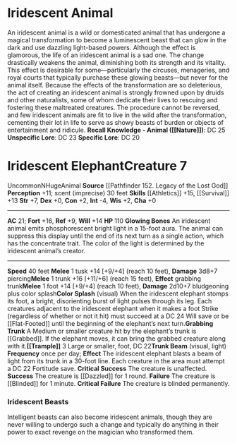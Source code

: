 ﻿---
ac: '21'
alignment: N
all_resistance: null
burrow_speed: null
charisma: '+0'
climb_speed: null
constitution: '+2'
creature_ability:
- Color Splash
- Glowing Bones
- Grabbing Trunk
- Trample
- Trunk Beam
creature_family: null
description: "An iridescent animal is a wild or domesticated animal that has undergone\
  \ a magical transformation to become a luminescent beast that can glow in the dark\
  \ and use dazzling light-based powers. Although the effect is glamorous, the life\
  \ of an iridescent animal is a sad one. The change drastically weakens the animal,\
  \ diminishing both its strength and its vitality. This effect is desirable for some\u2014\
  particularly the circuses, menageries, and royal courts that typically purchase\
  \ these glowing beasts\u2014but never for the animal itself. Because the effects\
  \ of the transformation are so deleterious, the act of creating an iridescent animal\
  \ is strongly frowned upon by druids and other naturalists, some of whom dedicate\
  \ their lives to rescuing and fostering these maltreated creatures. The procedure\
  \ cannot be reversed, and few iridescent animals are fit to live in the wild after\
  \ the transformation, cementing their lot in life to serve as showy beasts of burden\
  \ or objects of entertainment and ridicule.<br/><br/><b><u>Recall Knowledge - Animal</u>\
  \ ( [[DATABASE/skill/Nature|Nature]] )</b>: DC 25<br/><b><u>Unspecific Lore</u></b>:\
  \ DC 23<br/><b><u>Specific Lore</u></b>: DC 20<div class=\"viewbox\">{{ viewbox(type=monster,\
  \ id=510, name=Iridescent Animal) }}</div><h1 class=\"title\">Iridescent Elephant<span\
  \ style=\"margin-left:auto; margin-right:0\">Creature 7</span></h1><span class=\"\
  traituncommon\"> [[DATABASE/trait/Uncommon|Uncommon]] </span><span class=\"traitalignment\"\
  >N</span><span class=\"traitsize\">Huge</span><span class=\"trait\"> [[DATABASE/trait/Animal|Animal]]\
  \ </span><br/><b>Source</b> [[DATABASE/source/Pathfinder 152. Legacy of the Lost\
  \ God|Pathfinder #152: Legacy of the Lost God]] <br/><b>Perception</b> +11; scent\
  \ (imprecise) 30 feet<br/><b>Skills</b> [[DATABASE/skill/Athletics|Athletics]] +15,\
  \ [[DATABASE/skill/Survival|Survival]] +13<br/><b>Str</b> +7, <b>Dex</b> +0, <b>Con</b>\
  \ +2, <b>Int</b> -4, <b>Wis</b> +2, <b>Cha</b> +0<hr/><b>AC</b> 21; <b>Fort</b>\
  \ +16, <b>Ref</b> +9, <b>Will</b> +14<br/><b>HP</b> 110<br/><span class=\"hanging-indent\"\
  ><b>Glowing Bones</b> An iridescent animal emits phosphorescent bright light in\
  \ a 15-foot aura. The animal can suppress this display until the end of its next\
  \ turn as a single action, which has the [[DATABASE/trait/Concentrate|concentrate]]\
  \ trait. The color of the light is determined by the iridescent animal\u2019s creator.</span><hr/><b>Speed</b>\
  \ 40 feet<br/><span class=\"hanging-indent\"><b>Melee</b> <span aria-label=\"Single\
  \ Action\" class=\"action\" role=\"img\" title=\"Single Action\">[one-action]</span>\
  \  tusk +14 [+9/+4] ( [[DATABASE/trait/Reach|reach 10 feet]] ), <b>Damage</b> 3d8+7\
  \ piercing</span><span class=\"hanging-indent\"><b>Melee</b> <span aria-label=\"\
  Single Action\" class=\"action\" role=\"img\" title=\"Single Action\">[one-action]</span>\
  \  trunk +16 [+11/+6] ( [[DATABASE/trait/Reach|reach 15 feet]] ), <b>Effect</b>\
  \ grabbing trunk</span><span class=\"hanging-indent\"><b>Melee</b> <span aria-label=\"\
  Single Action\" class=\"action\" role=\"img\" title=\"Single Action\">[one-action]</span>\
  \  foot +14 [+9/+4] ( [[DATABASE/trait/Reach|reach 10 feet]] ), <b>Damage</b> 2d10+7\
  \ bludgeoning plus color splash</span><span class=\"hanging-indent\"><b>Color Splash</b>\
  \ ( [[DATABASE/trait/Visual|visual]] ) When the iridescent elephant stomps its foot,\
  \ a bright, disorienting burst of light pulses through its leg. Each creatures adjacent\
  \ to the iridescent elephant when it makes a foot Strike (regardless of whether\
  \ or not it hit) must succeed at a DC 24 Will save or be [[DATABASE/condition/Flat-Footed|flat-footed]]\
  \ until the beginning of the elephant\u2019s next turn.</span><span class=\"hanging-indent\"\
  ><b>Grabbing Trunk</b> A Medium or smaller creature hit by the elephant\u2019s trunk\
  \ is [[DATABASE/condition/Grabbed|grabbed]] . If the elephant moves, it can bring\
  \ the grabbed creature along with it.</span><span class=\"hanging-indent\"><b> [[DATABASE/monsterability/Trample|Trample]]\
  \ </b> <span aria-label=\"Three Actions\" class=\"action\" role=\"img\" title=\"\
  Three Actions\">[three-actions]</span>   Large or smaller, foot, DC 22</span><span\
  \ class=\"hanging-indent\"><b>Trunk Beam</b> ( [[DATABASE/trait/Visual|visual]]\
  \ , [[DATABASE/trait/Light|light]] ) <b>Frequency</b> once per day; <b>Effect</b>\
  \ The iridescent elephant blasts a beam of light from its trunk in a 30-foot line.\
  \ Each creature in the area must attempt a DC 22 Fortitude save. <br/><b>Critical\
  \ Success</b> The creature is unaffected.<br/><b>Success</b> The creature is [[DATABASE/condition/Dazzled|dazzled]]\
  \ for 1 round.<br/><b>Failure</b> The creature is [[DATABASE/condition/Blinded|blinded]]\
  \ for 1 minute.<br/><b>Critical Failure</b> The creature is blinded permanently.</span><h3\
  \ class=\"title\"><img alt=\"Sidebar - Advice and Rules\" src=\"Images\\Icons\\\
  Sidebar_1_AdviceAndRules.png\" style=\"height:18px; padding:2px 10px 0px 2px\" title=\"\
  Sidebar - Advice and Rules\"/> Iridescent Beasts</h3>Intelligent beasts can also\
  \ become iridescent animals, though they are never willing to undergo such a change\
  \ and typically do anything in their power to exact revenge on the magician who\
  \ transformed them."
dexterity: '+0'
element: null
fly_speed: null
fortitude: '+16'
hardness: null
hp: '110'
id: '510'
immunity: null
intelligence: '-4'
land_speed: '40'
language: null
level: '7'
max_speed: '40'
name: Iridescent Elephant
perception: '+11'
rarity: Uncommon
reflex: '+9'
resistance: null
rus_type_level: null
school: null
sense:
- scent (imprecise) 30 feet
size: Huge
skill:
- '[[DATABASE/skill/Athletics|Athletics]] +15'
- '[[DATABASE/skill/Survival|Survival]] +13'
source: '[[DATABASE/source/Pathfinder 152. Legacy of the Lost God|Pathfinder #152:
  Legacy of the Lost God]]'
speed:
- 40 feet
spell: null
strength: '+7'
strength_req: '7'
strongest_save:
- Fortitude
swim_speed: null
trait:
- '[[DATABASE/trait/Animal|Animal]]'
- '[[DATABASE/trait/Uncommon|Uncommon]]'
type: Creature
vision: null
weakest_save:
- Reflex
weakness: null
will: '+14'
wisdom: '+2'

---
# Iridescent Animal

An iridescent animal is a wild or domesticated animal that has undergone a magical transformation to become a luminescent beast that can glow in the dark and use dazzling light-based powers. Although the effect is glamorous, the life of an iridescent animal is a sad one. The change drastically weakens the animal, diminishing both its strength and its vitality. This effect is desirable for some—particularly the circuses, menageries, and royal courts that typically purchase these glowing beasts—but never for the animal itself. Because the effects of the transformation are so deleterious, the act of creating an iridescent animal is strongly frowned upon by druids and other naturalists, some of whom dedicate their lives to rescuing and fostering these maltreated creatures. The procedure cannot be reversed, and few iridescent animals are fit to live in the wild after the transformation, cementing their lot in life to serve as showy beasts of burden or objects of entertainment and ridicule.
**Recall Knowledge - Animal ([[Nature]])**: DC 25
**Unspecific Lore**: DC 23
**Specific Lore**: DC 20

# Iridescent Elephant<span class="item-type">Creature 7</span>

<span class="trait-uncommon item-trait">Uncommon</span><span class="trait-alignment item-trait">N</span><span class="trait-size item-trait">Huge</span><span class="item-trait">Animal</span>
**Source** [[Pathfinder 152. Legacy of the Lost God]]
**Perception** +11; scent (imprecise) 30 feet
**Skills** [[Athletics]] +15, [[Survival]] +13
**Str** +7, **Dex** +0, **Con** +2, **Int** -4, **Wis** +2, **Cha** +0

---
**AC** 21; **Fort** +16, **Ref** +9, **Will** +14
**HP** 110
<span class="in-box-ability">**Glowing Bones** An iridescent animal emits phosphorescent bright light in a 15-foot aura. The animal can suppress this display until the end of its next turn as a single action, which has the concentrate trait. The color of the light is determined by the iridescent animal’s creator.</span>

---
**Speed** 40 feet
<span class="in-box-ability">**Melee** <span class="action-icon">1</span> tusk +14 [+9/+4] (reach 10 feet), **Damage** 3d8+7 piercing</span><span class="in-box-ability">**Melee** <span class="action-icon">1</span> trunk +16 [+11/+6] (reach 15 feet), **Effect** grabbing trunk</span><span class="in-box-ability">**Melee** <span class="action-icon">1</span> foot +14 [+9/+4] (reach 10 feet), **Damage** 2d10+7 bludgeoning plus color splash</span><span class="in-box-ability">**Color Splash** (visual) When the iridescent elephant stomps its foot, a bright, disorienting burst of light pulses through its leg. Each creatures adjacent to the iridescent elephant when it makes a foot Strike (regardless of whether or not it hit) must succeed at a DC 24 Will save or be [[Flat-Footed]] until the beginning of the elephant’s next turn.</span><span class="in-box-ability">**Grabbing Trunk** A Medium or smaller creature hit by the elephant’s trunk is [[Grabbed]]. If the elephant moves, it can bring the grabbed creature along with it.</span><span class="in-box-ability">**[[Trample]]** <span class="action-icon">3</span> Large or smaller, foot, DC 22</span><span class="in-box-ability">**Trunk Beam** (visual, light) **Frequency** once per day; **Effect** The iridescent elephant blasts a beam of light from its trunk in a 30-foot line. Each creature in the area must attempt a DC 22 Fortitude save. 
**Critical Success** The creature is unaffected.
**Success** The creature is [[Dazzled]] for 1 round.
**Failure** The creature is [[Blinded]] for 1 minute.
**Critical Failure** The creature is blinded permanently.</span>

###  Iridescent Beasts

Intelligent beasts can also become iridescent animals, though they are never willing to undergo such a change and typically do anything in their power to exact revenge on the magician who transformed them.